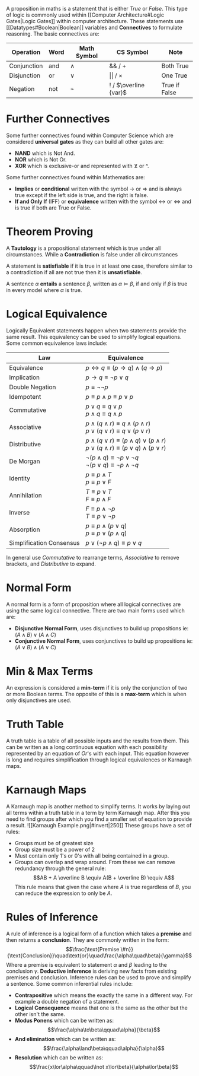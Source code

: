 A proposition in maths is a statement that is either *True* or *False*. This type of logic is commonly used within [[Computer Architecture#Logic Gates|Logic Gates]] within computer architecture. These statements use [[Datatypes#Boolean|Boolean]] variables and **Connectives** to formulate reasoning. The basic connectives are:

| Operation   | Word | Math Symbol | CS Symbol             | Note          |
| ----------- | ---- | ----------- | --------------------- | ------------- |
| Conjunction | and  | $\land$     | && / +                | Both True     |
| Disjunction | or   | $\lor$      | \|\| / $\times$       | One True      |
| Negation    | not  | $\lnot$     | ! / $\overline {var}$ | True if False |

# Further Connectives
Some further connectives found within Computer Science which are considered **universal gates** as they can build all other gates are:
- **NAND** which is Not And.
- **NOR** which is Not Or.
- **XOR** which is exclusive-or and represented with $\veebar$ or ^.

Some further connectives found within Mathematics are:
- **Implies** or **conditional** written with the symbol $\to$ or $\Rightarrow$ and is always true except if the left side is true, and the right is false.
- **If and Only If** (IFF) or **equivalence** written with the symbol $\leftrightarrow$ or $\Leftrightarrow$ and is true if both are True or False.

# Theorem Proving
A **Tautology** is a propositional statement which is true under all circumstances. While a **Contradiction** is false under all circumstances

A statement is **satisfiable** if it is true in at least one case, therefore similar to a contradiction if all are not true then it is **unsatisfiable**.

A sentence $\alpha$ **entails** a sentence $\beta$, written as $\alpha\models\beta$, if and only if $\beta$ is true in every model where $\alpha$ is true.

# Logical Equivalence
Logically Equivalent statements happen when two statements provide the same result. This equivalency can be used to simplify logical equations. Some common equivalence laws include:

| Law                      | Equivalence                                                                                                           |
| ------------------------ | --------------------------------------------------------------------------------------------------------------------- |
| Equivalence              | $p \leftrightarrow q \equiv (p \to q) \land (q \to p)$                                                                |
| Implication              | $p \to q \equiv \lnot p \lor q$                                                                                       |
| Double Negation          | $p \equiv \lnot \lnot p$                                                                                              |
| Idempotent               | $p \equiv p \land p \equiv p \lor p$                                                                                  |
| Commutative              | $p \lor q \equiv q \lor p$ <br> $p \land q \equiv q \land p$                                                          |
| Associative              | $p \land (q \land r) \equiv q \land (p \land r)$ <br> $p \lor (q \lor r) \equiv q \lor (p \lor r)$                    |
| Distributive             | $p \land (q \lor r) \equiv (p \land q) \lor (p \land r)$ <br> $p \lor (q \land r) \equiv (p \lor q) \land (p \lor r)$ |
| De Morgan                | $\lnot (p \land q) \equiv \lnot p \lor \lnot q$ <br> $\lnot (p \lor q) \equiv \lnot p \land \lnot q$                  |
| Identity                 | $p \equiv p \land T$ <br> $p \equiv p \lor F$                                                                         |
| Annihilation             | $T \equiv p \lor T$ <br> $F \equiv p \land F$                                                                         |
| Inverse                  | $F \equiv p \land \lnot p$ <br> $T \equiv p \lor \lnot p$                                                             |
| Absorption               | $p \equiv p \land (p \lor q)$ <br> $p \equiv p \lor (p \land q)$                                                      |
| Simplification Consensus | $p \lor (\lnot p \land q) \equiv p \lor q$                                                                            |

In general use *Commutative* to rearrange terms, *Associative* to remove brackets, and *Distributive* to expand.

# Normal Form
A normal form is a form of proposition where all logical connectives are using the same logical connective. There are two main forms used which are:
- **Disjunctive Normal Form**, uses disjunctives to build up propositions ie: $(A\land B)\lor(A\land C)$
- **Conjunctive Normal Form**, uses conjunctives to build up propositions ie: $(A\lor B)\land(A\lor C)$

# Min & Max Terms
An expression is considered a **min-term** if it is only the conjunction of two or more Boolean terms. The opposite of this is a **max-term** which is when only disjunctives are used.

# Truth Table
A truth table is a table of all possible inputs and the results from them. This can be written as a long continuous equation with each possibility represented by an equation of *Or*'s with each input. This equation however is long and requires simplification through logical equivalences or Karnaugh maps.

# Karnaugh Maps
A Karnaugh map is another method to simplify terms. It works by laying out all terms within a truth table in a term by term Karnaugh map. After this you need to find groups after which you find a smaller set of equation to provide a result.
![[Karnaugh Example.png|#invert|250]]
These groups have a set of rules:
- Groups must be of greatest size
- Group size must be a power of 2
- Must contain only 1's or 0's with all being contained in a group.
- Groups can overlap and wrap around.
From these we can remove redundancy through the general rule:
$$AB + A \overline B \equiv A(B + \overline B) \equiv A$$
This rule means that given the case where $A$ is true regardless of $B$, you can reduce the expression to only be $A$.

# Rules of Inference
A rule of inference is a logical form of a function which takes a **premise** and then returns a **conclusion**. They are commonly written in the form:
$$\frac{\text{Premise \#n}}{\text{Conclusion}}\quad\text{or}\quad\frac{\alpha\quad\beta}{\gamma}$$
Where a premise is equivalent to statement $\alpha$ and $\beta$ leading to the conclusion $\gamma$. **Deductive inference** is deriving new facts from existing premises and conclusion. Inference rules can be used to prove and simplify a sentence. Some common inferential rules include:
- **Contrapositive** which means the exactly the same in a different way. For example a double negation of a statement.
- **Logical Consequence** means that one is the same as the other but the other isn't the same.
- **Modus Ponens** which can be written as:
$$\frac{\alpha\to\beta\qquad\alpha}{\beta}$$
- **And elimination** which can be written as:
$$\frac{\alpha\land\beta\qquad\alpha}{\alpha}$$
- **Resolution** which can be written as:
$$\frac{x\lor\alpha\qquad\lnot x\lor\beta}{\alpha\lor\beta}$$